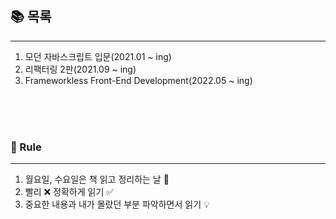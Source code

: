 ## 📚 목록

---

1. 모던 자바스크립트 입문(2021.01 ~ ing)
2. 리팩터링 2판(2021.09 ~ ing)
3. Frameworkless Front-End Development(2022.05 ~ ing)

<br />
<br /> 
<br />

### 📌 Rule

---

1. 월요일, 수요일은 책 읽고 정리하는 날 🔖
2. 빨리 ❌ 정확하게 읽기 ✅
3. 중요한 내용과 내가 몰랐던 부분 파악하면서 읽기 💡
